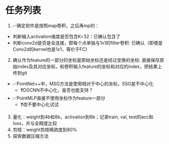 # 任务列表
1. :white_check_mark:确定软件是按照map卷积，之后再mp的：
  - 判断输入activation维度是否包含K=32：已确认包含了
  - 判断conv2d是否是全连接，即每个点单独与1x1的filter卷积: 已确认（即便是Conv2d的kernel也是1x1，等价于FC)
2. 确认作为feature的一部分的坐标是原始坐标还是经过变换的坐标: 直接保存原始index及其对应坐标，和卷积输入feature的坐标和对应的index，把结果上传到git
  - :white_check_mark:PointNet++中，MSG方法是使用相对于中心的坐标，SSG是不中心化
    - :question:DGCNN不中心化，是否也能支持？
  - :white_check_mark:PointMLP直接不使用坐标作为feature一部分
    - :question:改不要中心化试试
3. 量化：weight到4b和8b，activation到8b；记录train, val, test的acc和loss，并与全精度比较
4. 剪枝：weight剪枝稀疏度到80%
5. 探索数据压缩方法
